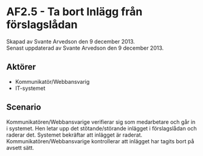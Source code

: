 # AF2.5 - Ta bort lnlägg från förslagslådan
Skapad av Svante Arvedson den 9 december 2013.      
Senast uppdaterad av Svante Arvedson den 9 december 2013.

## Aktörer
* Kommunikatör/Webbansvarig
* IT-systemet

## Scenario
Kommunikatören/Webbansvarige verifierar sig som medarbetare och går in i 
systemet. Hen letar upp det stötande/störande inlägget i förslagslådan och 
raderar det. Systemet bekräftar att inlägget är raderat. 
Kommunikatören/Webbansvarige kontrollerar att inlägget har tagits bort på avsett 
sätt.